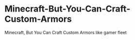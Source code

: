 # Minecraft-But-You-Can-Craft-Custom-Armors
Minecraft, But You Can Craft Custom Armors like gamer fleet
